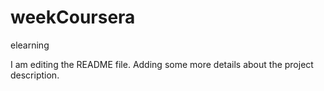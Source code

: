 # weekCoursera
elearning

I am editing the README file. Adding some more details about the project description.

